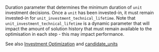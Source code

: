 Duration parameter that determines the minimum duration of `unit` investment decisions. Once a `unit` has been invested-in, it must remain invested-in for `unit_investment_technical_lifetime`. Note that `unit_investment_technical_lifetime` is a dynamic parameter that will impact the amount of solution history that must remain available to the optimisation in each step - this may impact performance.

See also [Investment Optimization](@ref) and [candidate\_units](@ref)
